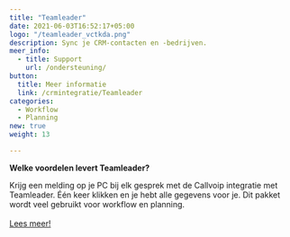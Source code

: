 ```yaml
---
title: "Teamleader"
date: 2021-06-03T16:52:17+05:00
logo: "/teamleader_vctkda.png"
description: Sync je CRM-contacten en -bedrijven.
meer_info:
  - title: Support
    url: /ondersteuning/
button:
  title: Meer informatie
  link: /crmintegratie/Teamleader
categories:
  - Workflow
  - Planning
new: true
weight: 13

---
```


**Welke voordelen levert Teamleader?**

Krijg een melding op je PC bij elk gesprek met de Callvoip integratie met Teamleader. Één keer klikken en je hebt alle gegevens voor je. Dit pakket wordt veel gebruikt voor workflow en planning.<br><br><a href="/crmintegratie/Teamleader/" class="button">Lees meer!</a>
